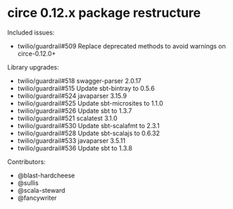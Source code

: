 circe 0.12.x package restructure
================================

Included issues:
- twilio/guardrail#509 Replace deprecated methods to avoid warnings on circe-0.12.0+

Library upgrades:
- twilio/guardrail#518 swagger-parser 2.0.17
- twilio/guardrail#515 Update sbt-bintray to 0.5.6
- twilio/guardrail#524 javaparser 3.15.9
- twilio/guardrail#525 Update sbt-microsites to 1.1.0
- twilio/guardrail#526 Update sbt to 1.3.7
- twilio/guardrail#521 scalatest 3.1.0
- twilio/guardrail#530 Update sbt-scalafmt to 2.3.1
- twilio/guardrail#528 Update sbt-scalajs to 0.6.32
- twilio/guardrail#533 javaparser 3.5.11
- twilio/guardrail#536 Update sbt to 1.3.8

Contributors:
- @blast-hardcheese
- @sullis
- @scala-steward
- @fancywriter
